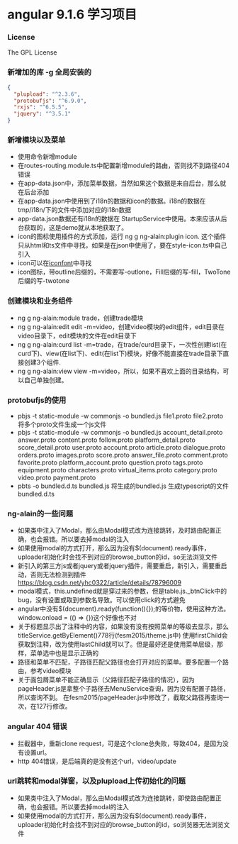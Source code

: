 # angular 9.1.6 学习项目

### License

The GPL License

### 新增加的库 -g 全局安装的
```json
{
  "plupload": "^2.3.6",
  "protobufjs": "^6.9.0",
  "rxjs": "^6.5.5",
  "jquery": "^3.5.1"
}
```

### 新增模块以及菜单
* 使用命令新增module
* 在routes-routing.module.ts中配置新增module的路由，否则找不到路径404错误
* 在app-data.json中，添加菜单数据，当然如果这个数据是来自后台，那么就在后台添加
* 在app-data.json中使用到了i18n的数据和icon的数据。i18n的数据在tmp/i18n/下的文件中添加对应的i18n数据
* app-data.json数据还有i18n的数据在 StartupService中使用。本来应该从后台获取的，这是demo就从本地获取了。
* icon的图标使用插件的方式添加，运行 ng g ng-alain:plugin icon. 这个插件只从html和ts文件中寻找，如果是在json中使用了，要在style-icon.ts中自己引入
* icon可以在[iconfont](https://www.iconfont.cn/collections/detail?spm=a313x.7781069.1998910419.d9df05512&cid=9402)中寻找
* icon图标，带outline后缀的，不需要写-outlone，Fill后缀的写-fill，TwoTone后缀的写-twotone

### 创建模块和业务组件
* ng g ng-alain:module trade，创建trade模块
* ng g ng-alain:edit edit -m=video，创建video模块的edit组件，edit目录在video目录下，edit模块的文件在edit目录下
* ng g ng-alain:curd list -m=trade，在trade/curd目录下，一次性创建list(在curd下)、view(在list下)、edit(在list下)模块，好像不能直接在trade目录下直接创建3个组件.
* ng g ng-alain:view view -m=video，所以，如果不喜欢上面的目录结构，可以自己单独创建。

### protobufjs的使用
* pbjs -t static-module -w commonjs -o bundled.js file1.proto file2.proto
将多个proto文件生成一个js文件
* pbjs -t static-module -w commonjs -o bundled.js account_detail.proto answer.proto content.proto follow.proto platform_detail.proto score_detail.proto user.proto account.proto article.proto dialogue.proto orders.proto images.proto score.proto answer_file.proto comment.proto favorite.proto platform_account.proto question.proto tags.proto equipment.proto characters.proto virtual_items.proto category.proto video.proto payment.proto
* pbts -o bundled.d.ts bundled.js
将生成的bundled.js 生成typescript的文件bundled.d.ts

### ng-alain的一些问题
* 如果类中注入了Modal，那么由Modal模式改为连接跳转，及时路由配置正确，也会报错。所以要去掉modal的注入
* 如果使用modal的方式打开，那么因为没有$(document).ready事件，uploader初始化时会找不到对应的browse_button的id，so无法浏览文件
* 新引入的第三方js或者jquery或者jquery插件，需要重启，新引入，需要重启动，否则无法检测到插件 https://blog.csdn.net/yhc0322/article/details/78796009
* modal模式，this.undefined就是穿过来的参数，但是table.js._btnClick中的bug，没有设置或取到参数名导致。可以使用click的方式避免
* angular中没有$(document).ready(function(){});的等价物，使用这种方法。window.onload = (() => {})这个好像也不对
* 关于标题显示出了注释中的内容，如果没有没有按照菜单的等级去显示，那么titleService.getByElement()778行(fesm2015/theme.js中)
使用firstChild会获取到注释，改为使用lastChild就可以了。但是最好还是使用菜单层级，那样，菜单选中也是显示正确的
* 路径和菜单不匹配，子路径匹配父路径也会打开对应的菜单。要多配置一个路由，参考video模块
* 关于面包屑菜单不能正确显示（父路径匹配子路径的情况），因为pageHeader.js是拿整个子路径去MenuService查询，因为没有配置子路径，所以查询不到。
在fesm2015/pageHeader.js中修改了，截取父路径再查询一次，在127行修改。

### angular 404 错误
* 拦截器中，重新clone request，可是这个clone总失败，导致404，是因为没有设置url。
* http 404错误，是后端真的是没有这个url，video/update

### url跳转和modal弹窗，以及plupload上传初始化的问题
- 如果类中注入了Modal，那么由Modal模式改为连接跳转，即使路由配置正确，也会报错。所以要去掉modal的注入
- 如果使用modal的方式打开，那么因为没有$(document).ready事件，uploader初始化时会找不到对应的browse_button的id，so浏览器无法浏览文件
